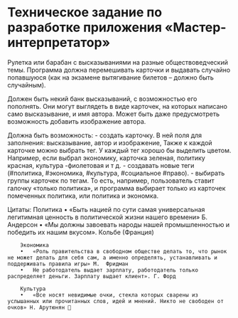 # Техническое задание по разработке приложения «Мастер-интерпретатор»

Рулетка или барабан с высказываниями на разные обществоведческий темы.
Программа должна перемешивать карточки и выдавать случайно попавшуюся (как на экзамене вытягивание билетов – должно быть случайным). 

Должен быть некий банк высказываний, с возможностью его пополнять. Они могут выглядеть в виде карточек, на которых написано само высказывание, и имя автора.  Может быть даже предусмотреть возможность добавить изображение автора. 

Должна быть возможность:
        - создать карточку. В ней поля для заполнения: высказывание, автор и изображение, 
        Также к каждой карточке можно выбрать тег. 
        У каждый тег хорошо бы выделить цветом. Например,  если выбрал экономику, карточка зеленая, политику красная, культура -фиолетовая и т д. 
        - создавать новые теги (#политика, #экономика, #культура, #социальное #право). 
        - выбирать группы карточек по тегам. То есть, например, пользователь ставит галочку «только политика», и программа выбирает только из карточек помеченных политика, или политика и экономка.


Цитаты:
        Политика
        •	«Быть нацией по сути самая универсальная легитимная ценность в политической жизни нашего времени» Б. Андерсон 
        •	«Мы должны завоевать народы нашей промышленностью и победить их нашим вкусом».  Кольбе (Франция) 

        Экономика 
        •	«Роль правительства в свободном обществе делать то, что рынок не может делать для себя сам, а именно определять, устанавливать и поддерживать правила игры» М.  Фридман
        •	Не работодатель выдает зарплату, работодатель только распределяет деньги. Зарплату выдает клиент». Г. Форд

        Культура
        •	«Все носят невидимые очки, стекла которых сварены из услышанных или прочитанных слов, идей и мнений. Никто не свободен от очков» Н. Арутюнян 
